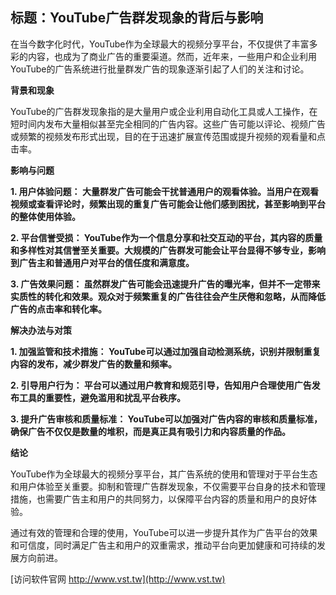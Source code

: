 ## **标题：YouTube广告群发现象的背后与影响**

在当今数字化时代，YouTube作为全球最大的视频分享平台，不仅提供了丰富多彩的内容，也成为了商业广告的重要渠道。然而，近年来，一些用户和企业利用YouTube的广告系统进行批量群发广告的现象逐渐引起了人们的关注和讨论。

**背景和现象**

YouTube的广告群发现象指的是大量用户或企业利用自动化工具或人工操作，在短时间内发布大量相似甚至完全相同的广告内容。这些广告可能以评论、视频广告或频繁的视频发布形式出现，目的在于迅速扩展宣传范围或提升视频的观看量和点击率。

**影响与问题**

**1. 用户体验问题： 大量群发广告可能会干扰普通用户的观看体验。当用户在观看视频或查看评论时，频繁出现的重复广告可能会让他们感到困扰，甚至影响到平台的整体使用体验。**

**2. 平台信誉受损： YouTube作为一个信息分享和社交互动的平台，其内容的质量和多样性对其信誉至关重要。大规模的广告群发可能会让平台显得不够专业，影响到广告主和普通用户对平台的信任度和满意度。**

**3. 广告效果问题： 虽然群发广告可能会迅速提升广告的曝光率，但并不一定带来实质性的转化和效果。观众对于频繁重复的广告往往会产生厌倦和忽略，从而降低广告的点击率和转化率。**

**解决办法与对策**

**1. 加强监管和技术措施： YouTube可以通过加强自动检测系统，识别并限制重复内容的发布，减少群发广告的数量和频率。**

**2. 引导用户行为： 平台可以通过用户教育和规范引导，告知用户合理使用广告发布工具的重要性，避免滥用和扰乱平台秩序。**

**3. 提升广告审核和质量标准： YouTube可以加强对广告内容的审核和质量标准，确保广告不仅仅是数量的堆积，而是真正具有吸引力和内容质量的作品。**

**结论**

YouTube作为全球最大的视频分享平台，其广告系统的使用和管理对于平台生态和用户体验至关重要。抑制和管理广告群发现象，不仅需要平台自身的技术和管理措施，也需要广告主和用户的共同努力，以保障平台内容的质量和用户的良好体验。

通过有效的管理和合理的使用，YouTube可以进一步提升其作为广告平台的效果和可信度，同时满足广告主和用户的双重需求，推动平台向更加健康和可持续的发展方向前进。


[访问软件官网 http://www.vst.tw](http://www.vst.tw)
